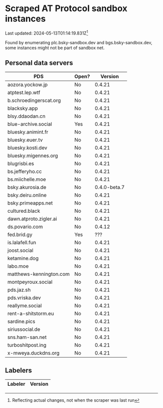 # Scraped AT Protocol sandbox instances

Last updated: 2024-05-13T01:14:19.831Z[^1]

Found by enumerating plc.bsky-sandbox.dev and bgs.bsky-sandbox.dev, some
instances might not be part of sandbox net.

## Personal data servers

<!-- pds-start -->
| PDS | Open? | Version |
| --- | --- | --- |
| aozora.yockow.jp | No | 0.4.21 |
| atptest.lep.wtf | No | 0.4.21 |
| b.schroedingerscat.org | No | 0.4.21 |
| blacksky.app | No | 0.4.21 |
| blsy.ddaodan.cn | No | 0.4.21 |
| blue-archive.social | Yes | 0.4.21 |
| bluesky.animint.fr | No | 0.4.21 |
| bluesky.euer.tv | No | 0.4.21 |
| bluesky.kosti.dev | No | 0.4.21 |
| bluesky.migennes.org | No | 0.4.21 |
| blugrisbi.es | No | 0.4.21 |
| bs.jefferyho.cc | No | 0.4.21 |
| bs.miichelle.moe | No | 0.4.21 |
| bsky.akurosia.de | No | 0.4.0-beta.7 |
| bsky.deiru.online | No | 0.4.21 |
| bsky.primeapps.net | No | 0.4.21 |
| cultured.black | No | 0.4.21 |
| dawn.atproto.zigler.ai | No | 0.4.21 |
| ds.povario.com | No | 0.4.12 |
| fed.brid.gy | Yes | ??? |
| is.lalafell.fun | No | 0.4.21 |
| joost.social | No | 0.4.21 |
| ketamine.dog | No | 0.4.21 |
| labo.moe | No | 0.4.21 |
| matthews-kennington.com | No | 0.4.21 |
| montpeyroux.social | No | 0.4.21 |
| pds.jaz.sh | No | 0.4.21 |
| pds.vriska.dev | No | 0.4.21 |
| reallyme.social | No | 0.4.21 |
| rent-a-shitstorm.eu | No | 0.4.21 |
| sardine.pics | No | 0.4.21 |
| siriussocial.de | No | 0.4.21 |
| sns.ham-san.net | No | 0.4.21 |
| turboshitpost.ing | No | 0.4.21 |
| x-mweya.duckdns.org | No | 0.4.21 |
<!-- pds-end -->

## Labelers

<!-- labeler-start -->
| Labeler | Version |
| --- | --- |
<!-- labeler-end -->

[^1]: Reflecting actual changes, not when the scraper was last run
